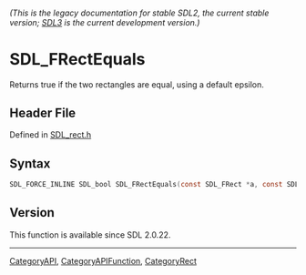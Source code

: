 ###### (This is the legacy documentation for stable SDL2, the current stable version; [SDL3](https://wiki.libsdl.org/SDL3/) is the current development version.)
# SDL_FRectEquals

Returns true if the two rectangles are equal, using a default epsilon.

## Header File

Defined in [SDL_rect.h](https://github.com/libsdl-org/SDL/blob/SDL2/include/SDL_rect.h)

## Syntax

```c
SDL_FORCE_INLINE SDL_bool SDL_FRectEquals(const SDL_FRect *a, const SDL_FRect *b);
```

## Version

This function is available since SDL 2.0.22.

----
[CategoryAPI](CategoryAPI), [CategoryAPIFunction](CategoryAPIFunction), [CategoryRect](CategoryRect)


